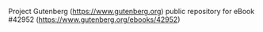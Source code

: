 Project Gutenberg (https://www.gutenberg.org) public repository for eBook #42952 (https://www.gutenberg.org/ebooks/42952)
